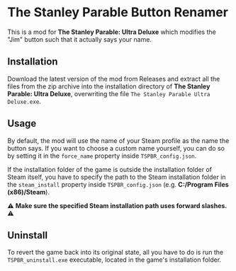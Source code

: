 # The Stanley Parable Button Renamer
This is a mod for **The Stanley Parable: Ultra Deluxe** which modifies the "Jim" button such that it actually says your name.

## Installation
Download the latest version of the mod from Releases and extract all the files from the zip archive into the installation directory of **The Stanley Parable: Ultra Deluxe**, overwriting the file `The Stanley Parable Ultra Deluxe.exe`.

## Usage
By default, the mod will use the name of your Steam profile as the name the button says. If you want to choose a custom name yourself, you can do so by setting it in the `force_name` property inside `TSPBR_config.json`.

If the installation folder of the game is outside the installation folder of Steam itself, you have to specify the path to the Steam installation folder in the `steam_install` property inside `TSPBR_config.json` (e.g. **C:/Program Files (x86)/Steam**).

⚠️ **Make sure the specified Steam installation path uses forward slashes.** ⚠️

## Uninstall
To revert the game back into its original state, all you have to do is run the `TSPBR_uninstall.exe` executable, located in the game's installation folder.
